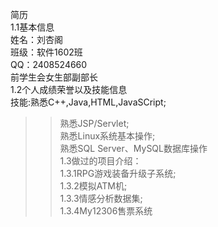 ﻿简历  
1.1基本信息  
姓名：刘杏阁   
班级：软件1602班  
QQ：2408524660  
前学生会女生部副部长  
1.2个人成绩荣誉以及技能信息  
技能:熟悉C++,Java,HTML,JavaSCript;        
>>熟悉JSP/Servlet;  
>>熟悉Linux系统基本操作;        
>>熟悉SQL Server、MySQL数据库操作    
1.3做过的项目介绍：    
>>1.3.1RPG游戏装备升级子系统;     
>>1.3.2模拟ATM机;        
>>1.3.3情感分析数据集;        
>>1.3.4My12306售票系统  
